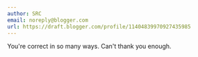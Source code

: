 ```yaml
---
author: SRC
email: noreply@blogger.com
url: https://draft.blogger.com/profile/11404839970927435985
---
```


You're correct in so many ways. Can't thank you enough.
